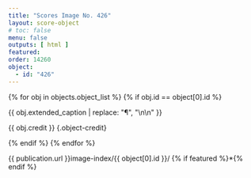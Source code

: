 ```yaml
---
title: "Scores Image No. 426"
layout: score-object
# toc: false
menu: false
outputs: [ html ]
featured: 
order: 14260
object:
  - id: "426"
---
```


{% for obj in objects.object_list %}
{% if obj.id == object[0].id %}

{{ obj.extended_caption | replace: "¶", "\n\n" }}

{{ obj.credit }} {.object-credit}

{% endif %}
{% endfor %}

<div class="object-credit object-url is-print-only">

{{ publication.url }}image-index/{{ object[0].id }}/ {% if featured %}*{% endif %}

</div>
